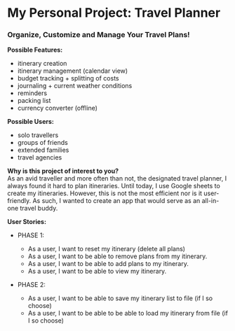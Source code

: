 # My Personal Project: Travel Planner
### Organize, Customize and Manage Your Travel Plans!

**Possible Features:**  
- itinerary creation
- itinerary management (calendar view)
- budget tracking + splitting of costs
- journaling + current weather conditions
- reminders 
- packing list
- currency converter (offline)

**Possible Users:**
- solo travellers
- groups of friends
- extended families
- travel agencies

**Why is this project of interest to you?**  
As an avid traveller and more often than not, the 
designated travel planner, I always found it 
hard to plan itineraries. Until today, I use Google 
sheets to create my itineraries. However, this is not
the most efficient nor is it user-friendly.
As such, I wanted to create an app that would 
serve as an all-in-one travel buddy. 

**User Stories:**
- PHASE 1:
  - As a user, I want to reset my itinerary (delete all plans)
  - As a user, I want to be able to remove plans from my itinerary.
  - As a user, I want to be able to add plans to my itinerary.
  - As a user, I want to be able to view my itinerary.
  
- PHASE 2:
  - As a user, I want to be able to save my itinerary list to file (if I so choose)
  - As a user, I want to be able to be able to load my itinerary from file (if I so choose)

